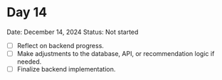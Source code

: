 # Day 14

Date: December 14, 2024
Status: Not started

- [ ]  Reflect on backend progress.
- [ ]  Make adjustments to the database, API, or recommendation logic if needed.
- [ ]  Finalize backend implementation.